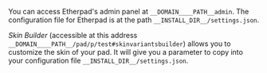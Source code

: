 You can access Etherpad's admin panel at `__DOMAIN____PATH__admin`. The configuration file for Etherpad is at the path `__INSTALL_DIR__/settings.json`.

*Skin Builder* (accessible at this address `__DOMAIN____PATH__/pad/p/test#skinvariantsbuilder`) allows you to customize the skin of your pad. It will give you a parameter to copy into your configuration file `__INSTALL_DIR__/settings.json`.
